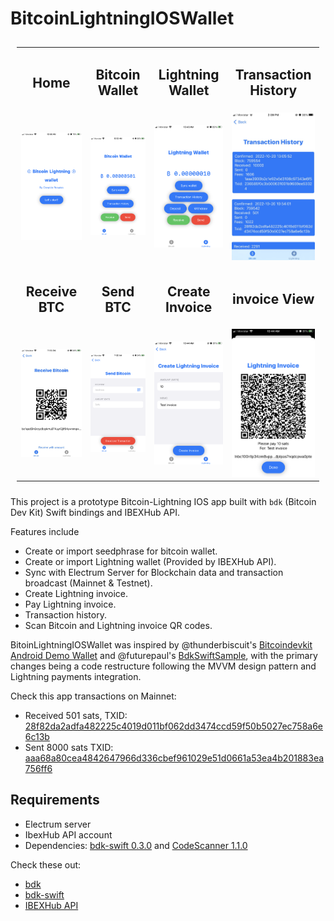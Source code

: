 # BitcoinLightningIOSWallet

<table style="padding:10px">
  <tr>
    <td> <h2 align="center">Home</h2> </td>
    <td> <h2 align="center">Bitcoin Wallet</h2> </td>
    <td> <h2 align="center">Lightning Wallet</h2> </td>
    <td> <h2 align="center">Transaction History</h2> </td>
  </tr>
  <tr>
    <td> <img src="./Sample-Screenshots/01_Startapp.PNG"  alt="1" width = 200px> </td>
    <td> <img src="./Sample-Screenshots/06_BitcoinWalletView.PNG"  alt="1" width = 200px> </td>
    <td> <img src="./Sample-Screenshots/09_LightningWalletView.PNG"  alt="1" width = 200px> </td>
    <td> <img src="./Sample-Screenshots/14_TransactionHistory.PNG"  alt="1" width = 200px> </td>
  </tr>
  
  
  <tr>
    <td> <h2 align="center">Receive BTC</h2> </td>
    <td> <h2 align="center">Send BTC</h2> </td>
    <td> <h2 align="center">Create Invoice</h2> </td>
    <td> <h2 align="center">invoice View</h2> </td>
  </tr>
  <tr>
    <td> <img src="./Sample-Screenshots/07_ReceiveBitcoin.PNG"  alt="1" width = 200px> </td>
    <td> <img src="./Sample-Screenshots/08_SendBitcoin.PNG"  alt="1" width = 200px> </td>
    <td> <img src="./Sample-Screenshots/10_CreateLNInvoice.PNG"  alt="1" width = 200px> </td>
    <td> <img src="./Sample-Screenshots/11_LNInvoiceView.PNG"  alt="1" width = 200px> </td>
  </tr>
</table>


This project is a prototype Bitcoin-Lightning IOS app built with  `bdk` (Bitcoin Dev Kit) Swift bindings and IBEXHub API. 

Features include
 - Create or import seedphrase for bitcoin wallet.
 - Create or import Lightning wallet (Provided by IBEXHub API).
 - Sync with Electrum Server for Blockchain data and transaction broadcast (Mainnet & Testnet).
 - Create Lightning invoice.
 - Pay Lightning invoice.
 - Transaction history.
 - Scan Bitcoin and Lightning invoice QR codes.

BitoinLightningIOSWallet was inspired by @thunderbiscuit's [Bitcoindevkit Android Demo Wallet](https://github.com/thunderbiscuit/bitcoindevkit-android-sample-app) and @futurepaul's [BdkSwiftSample](https://github.com/futurepaul/BdkSwiftSample), with the primary changes being a code restructure following the MVVM design pattern and Lightning payments integration.

Check this app transactions on Mainnet:
 - Received 501 sats, TXID: [28f82da2adfa482225c4019d011bf062dd3474ccd59f50b5027ec758a6e6c13b](https://mempool.space/tx/28f82da2adfa482225c4019d011bf062dd3474ccd59f50b5027ec758a6e6c13b)
 - Sent 8000 sats TXID: [aaa68a80cea4842647966d336cbef961029e51d0661a53ea4b201883ea756ff6](https://mempool.space/tx/aaa68a80cea4842647966d336cbef961029e51d0661a53ea4b201883ea756ff6)

## Requirements
- Electrum server
- IbexHub API account
- Dependencies: [bdk-swift 0.3.0](https://github.com/bitcoindevkit/bdk-swift) and [CodeScanner 1.1.0](https://github.com/twostraws/CodeScanner)

Check these out:
 - [bdk](https://github.com/bitcoindevkit/bdk)
 - [bdk-swift](https://github.com/bitcoindevkit/bdk-swift)
 - [IBEXHub API](https://ibexmercado.gitbook.io/ibex-hub-api/)
